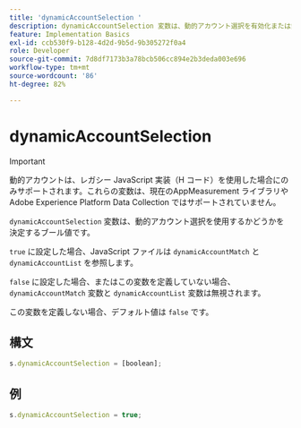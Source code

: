 ```yaml
---
title: 'dynamicAccountSelection '
description: dynamicAccountSelection 変数は、動的アカウント選択を有効化または無効化します。
feature: Implementation Basics
exl-id: ccb530f9-b128-4d2d-9b5d-9b305272f0a4
role: Developer
source-git-commit: 7d8df7173b3a78bcb506cc894e2b3deda003e696
workflow-type: tm+mt
source-wordcount: '86'
ht-degree: 82%

---
```


# dynamicAccountSelection 

>[!IMPORTANT]
>
> 動的アカウントは、レガシー JavaScript 実装（H コード）を使用した場合にのみサポートされます。これらの変数は、現在のAppMeasurement ライブラリやAdobe Experience Platform Data Collection ではサポートされていません。

`dynamicAccountSelection` 変数は、動的アカウント選択を使用するかどうかを決定するブール値です。

`true` に設定した場合、JavaScript ファイルは `dynamicAccountMatch` と `dynamicAccountList` を参照します。

`false` に設定した場合、またはこの変数を定義していない場合、`dynamicAccountMatch` 変数と `dynamicAccountList` 変数は無視されます。

この変数を定義しない場合、デフォルト値は `false` です。

## 構文

```js
s.dynamicAccountSelection = [boolean];
```

## 例

```js
s.dynamicAccountSelection = true;
```

